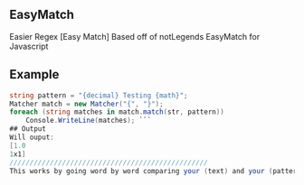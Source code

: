 ## EasyMatch
Easier Regex [Easy Match]
Based off of notLegends EasyMatch for Javascript

## Example
```csharp string str = "1.0 Testing 1x1";
string pattern = "{decimal} Testing {math}";
Matcher match = new Matcher("{", "}");
foreach (string matches in match.match(str, pattern))
    Console.WriteLine(matches); ```
## Output
Will ouput:
[1.0
1x1]
/////////////////////////////////////////////////
This works by going word by word comparing your (text) and your (pattern). It looks for the differences, then replaces the (pattern text: {decimal}) with the original text {1.0}.
            
